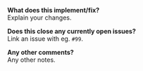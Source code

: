 **What does this implement/fix?**  
Explain your changes.

**Does this close any currently open issues?**  
Link an issue with eg. `#99`.

**Any other comments?**  
Any other notes.
